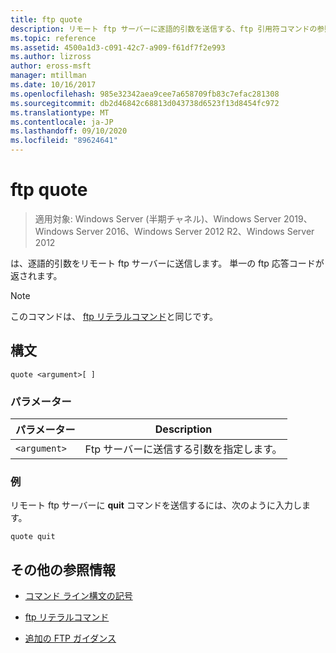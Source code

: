 ```yaml
---
title: ftp quote
description: リモート ftp サーバーに逐語的引数を送信する、ftp 引用符コマンドの参照記事です。
ms.topic: reference
ms.assetid: 4500a1d3-c091-42c7-a909-f61df7f2e993
ms.author: lizross
author: eross-msft
manager: mtillman
ms.date: 10/16/2017
ms.openlocfilehash: 985e32342aea9cee7a658709fb83c7efac281308
ms.sourcegitcommit: db2d46842c68813d043738d6523f13d8454fc972
ms.translationtype: MT
ms.contentlocale: ja-JP
ms.lasthandoff: 09/10/2020
ms.locfileid: "89624641"
---
```

# <a name="ftp-quote"></a>ftp quote

> 適用対象: Windows Server (半期チャネル)、Windows Server 2019、Windows Server 2016、Windows Server 2012 R2、Windows Server 2012

は、逐語的引数をリモート ftp サーバーに送信します。 単一の ftp 応答コードが返されます。

> [!NOTE]
> このコマンドは、 [ftp リテラルコマンド](ftp-literal_1.md)と同じです。

## <a name="syntax"></a>構文

```
quote <argument>[ ]
```

### <a name="parameters"></a>パラメーター

| パラメーター | Description |
| --------- | ----------- |
| `<argument>` | Ftp サーバーに送信する引数を指定します。 |

### <a name="examples"></a>例

リモート ftp サーバーに **quit** コマンドを送信するには、次のように入力します。

```
quote quit
```

## <a name="additional-references"></a>その他の参照情報

- [コマンド ライン構文の記号](command-line-syntax-key.md)

- [ftp リテラルコマンド](ftp-literal_1.md)

- [追加の FTP ガイダンス](/previous-versions/orphan-topics/ws.10/cc756013(v=ws.10))
